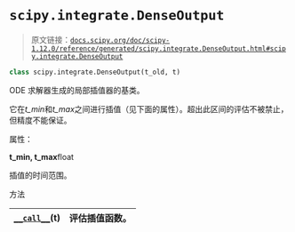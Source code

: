 # `scipy.integrate.DenseOutput`

> 原文链接：[`docs.scipy.org/doc/scipy-1.12.0/reference/generated/scipy.integrate.DenseOutput.html#scipy.integrate.DenseOutput`](https://docs.scipy.org/doc/scipy-1.12.0/reference/generated/scipy.integrate.DenseOutput.html#scipy.integrate.DenseOutput)

```py
class scipy.integrate.DenseOutput(t_old, t)
```

ODE 求解器生成的局部插值器的基类。

它在*t_min*和*t_max*之间进行插值（见下面的属性）。超出此区间的评估不被禁止，但精度不能保证。

属性：

**t_min, t_max**float

插值的时间范围。

方法

| [`__call__`](https://docs.scipy.org/doc/scipy-1.12.0/reference/generated/scipy.integrate.DenseOutput.html#scipy.integrate.DenseOutput.__call__ "scipy.integrate.DenseOutput.__call__")(t) | 评估插值函数。 |
| --- | --- |
